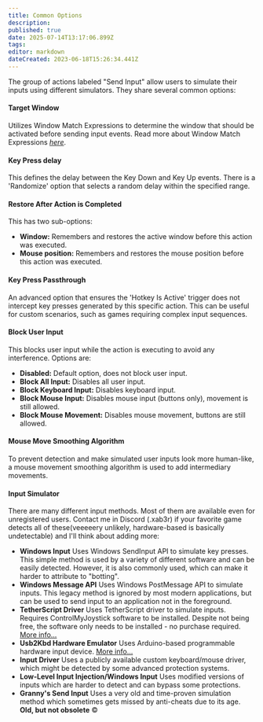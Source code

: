 ```yaml
---
title: Common Options
description: 
published: true
date: 2025-07-14T13:17:06.899Z
tags: 
editor: markdown
dateCreated: 2023-06-18T15:26:34.441Z
---
```


The group of actions labeled "Send Input" allow users to simulate their inputs using different simulators. They share several common options:

#### Target Window

Utilizes Window Match Expressions to determine the window that should be activated before sending input events. Read more about Window Match Expressions [_here_](https://wiki.eyeauras.net/en/aura-options/window-match-expressions).

#### Key Press delay

This defines the delay between the Key Down and Key Up events. There is a 'Randomize' option that selects a random delay within the specified range.

#### Restore After Action is Completed

This has two sub-options:

-   **Window:** Remembers and restores the active window before this action was executed.
-   **Mouse position:** Remembers and restores the mouse position before this action was executed.

#### Key Press Passthrough

An advanced option that ensures the 'Hotkey Is Active' trigger does not intercept key presses generated by this specific action. This can be useful for custom scenarios, such as games requiring complex input sequences.

#### Block User Input

This blocks user input while the action is executing to avoid any interference. Options are:

-   **Disabled:** Default option, does not block user input.
-   **Block All Input:** Disables all user input.
-   **Block Keyboard Input:** Disables keyboard input.
-   **Block Mouse Input:** Disables mouse input (buttons only), movement is still allowed.
-   **Block Mouse Movement:** Disables mouse movement, buttons are still allowed.

#### Mouse Move Smoothing Algorithm

To prevent detection and make simulated user inputs look more human-like, a mouse movement smoothing algorithm is used to add intermediary movements.

#### Input Simulator

There are many different input methods. Most of them are available even for unregistered users. Contact me in Discord (.xab3r) if your favorite game detects all of these(veeeeery unlikely, hardware-based is basically undetectable) and I'll think about adding more:

-   **Windows Input** Uses Windows SendInput API to simulate key presses. This simple method is used by a variety of different software and can be easily detected. However, it is also commonly used, which can make it harder to attribute to "botting".
-   **Windows Message API** Uses Windows PostMessage API to simulate inputs. This legacy method is ignored by most modern applications, but can be used to send input to an application not in the foreground.
-   **TetherScript Driver** Uses TetherScript driver to simulate inputs. Requires ControlMyJoystick software to be installed. Despite not being free, the software only needs to be installed - no purchase required. [More info...](https://wiki.eyeauras.net/ru/actions/sendinput/tetherscript) 
-   **Usb2Kbd Hardware Emulator** Uses Arduino-based programmable hardware input device. [More info...](https://wiki.eyeauras.net/ru/actions/sendinput/usb2kbd) 
-   **Input Driver** Uses a publicly available custom keyboard/mouse driver, which might be detected by some advanced protection systems.
-   **Low-Level Input Injection/Windows Input** Uses modified versions of inputs which are harder to detect and can bypass some protections.
-   **Granny's Send Input** Uses a very old and time-proven simulation method which sometimes gets missed by anti-cheats due to its age. **Old, but not obsolete** ©
